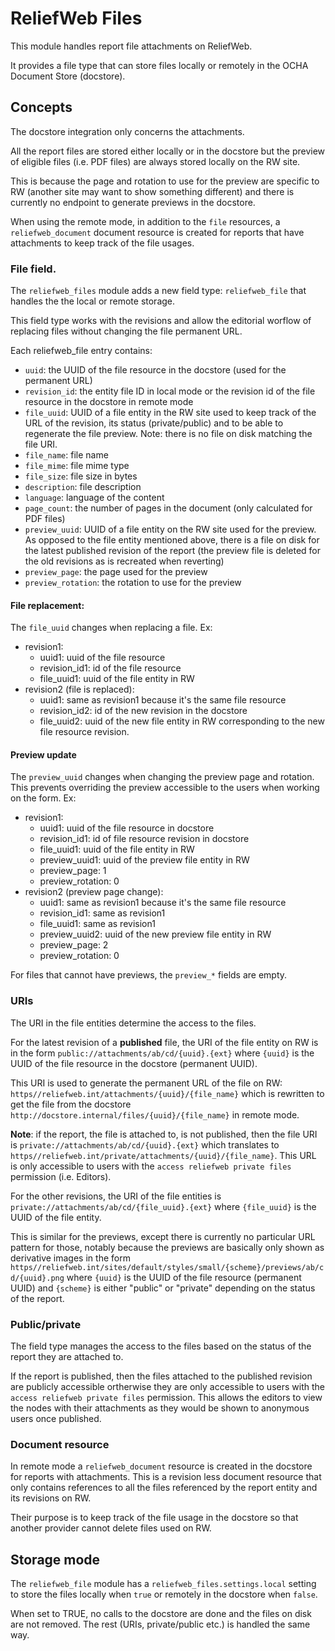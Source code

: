 ReliefWeb Files
===============

This module handles report file attachments on ReliefWeb.

It provides a file type that can store files locally or remotely in the OCHA Document Store (docstore).

## Concepts

The docstore integration only concerns the attachments.

All the report files are stored either locally or in the docstore but the preview of eligible files (i.e. PDF files) are always stored locally on the RW site.

This is because the page and rotation to use for the preview are specific to RW (another site may want to show something different) and there is currently no endpoint to generate previews in the docstore.

When using the remote mode, in addition to the `file` resources, a `reliefweb_document` document resource is created for reports that have attachments to keep track of the file usages.

### File field.

The `reliefweb_files` module adds a new field type: `reliefweb_file` that handles the the local or remote storage.

This field type works with the revisions and allow the editorial worflow of replacing files without changing the file permanent URL.

Each reliefweb_file entry contains:

- `uuid`: the UUID of the file resource in the docstore (used for the permanent URL)
- `revision_id`: the entity file ID in local mode or the revision id of the file resource in the docstore in remote mode
- `file_uuid`: UUID of a file entity in the RW site used to keep track of the URL of the revision, its status (private/public) and to be able to regenerate the file preview. Note: there is no file on disk matching the file URI.
- `file_name`: file name
- `file_mime`: file mime type
- `file_size`: file size in bytes
- `description`: file description
- `language`: language of the content
- `page_count`: the number of pages in the document (only calculated for PDF files)
- `preview_uuid`: UUID of a file entity on the RW site used for the preview. As opposed to the file entity mentioned above, there is a file on disk for the latest published revision of the report (the preview file is deleted for the old revisions as is recreated when reverting)
- `preview_page`: the page used for the preview
- `preview_rotation`:  the rotation to use for the preview

#### File replacement:

The `file_uuid` changes when replacing a file. Ex:

- revision1:
  - uuid1: uuid of the file resource
  - revision_id1: id of the file resource
  - file_uuid1: uuid of the file entity in RW
- revision2 (file is replaced):
  - uuid1: same as revision1 because it's the same file resource
  - revision_id2: id of the new revision in the docstore
  - file_uuid2: uuid of the new file entity in RW corresponding to the new file resource revision.

#### Preview update

The `preview_uuid` changes when changing the preview page and rotation. This prevents overriding the preview accessible to the users when working on the form. Ex:

- revision1:
  - uuid1: uuid of the file resource in docstore
  - revision_id1: id of file resource revision in docstore
  - file_uuid1: uuid of the file entity in RW
  - preview_uuid1: uuid of the preview file entity in RW
  - preview_page: 1
  - preview_rotation: 0
- revision2 (preview page change):
  - uuid1: same as revision1 because it's the same file resource
  - revision_id1: same as revision1
  - file_uuid1: same as revision1
  - preview_uuid2: uuid of the new preview file entity in RW
  - preview_page: 2
  - preview_rotation: 0

For files that cannot have previews, the `preview_*` fields are empty.

### URIs

The URI in the file entities determine the access to the files.

For the latest revision of a **published** file, the URI of the file entity on RW is in the form `public://attachments/ab/cd/{uuid}.{ext}` where `{uuid}` is the UUID of the file resource in the docstore (permanent UUID).

This URI is used to generate the permanent URL of the file on RW: `https//reliefweb.int/attachments/{uuid}/{file_name}` which is rewritten to get the file from the docstore `http://docstore.internal/files/{uuid}/{file_name}` in remote mode.

**Note**: if the report, the file is attached to, is not published, then the file URI is `private://attachments/ab/cd/{uuid}.{ext}` which translates to `https//reliefweb.int/private/attachments/{uuid}/{file_name}`. This URL is only accessible to users with the `access reliefweb private files` permission (i.e. Editors).

For the other revisions, the URI of the file entities is `private://attachments/ab/cd/{file_uuid}.{ext}` where `{file_uuid}` is the UUID of the file entity.

This is similar for the previews, except there is currently no particular URL pattern for those, notably because the previews are basically only shown as derivative images in the form `https//reliefweb.int/sites/default/styles/small/{scheme}/previews/ab/cd/{uuid}.png` where `{uuid}`  is the UUID of the file resource (permanent UUID) and `{scheme}` is either "public" or "private" depending on the status of the report.

### Public/private

The field type manages the access to the files based on the status of the report they are attached to.

If the report is published, then the files attached to the published revision are publicly accessible ortherwise they are only accessible to users with the `access reliefweb private files` permission. This allows the editors to view the nodes with their attachments as they would be shown to anonymous users once published.

### Document resource

In remote mode a `reliefweb_document` resource is created in the docstore for reports with attachments. This is a revision less document resource that only contains references to all the files referenced by the report entity and its revisions on RW.

Their purpose is to keep track of the file usage in the docstore so that another provider cannot delete files used on RW.

## Storage mode

The `reliefweb_file` module has a `reliefweb_files.settings.local` setting to store the files locally when `true` or remotely in the docstore when `false`.

When set to TRUE, no calls to the docstore are done and the files on disk are not removed. The rest (URIs, private/public etc.) is handled the same way.
